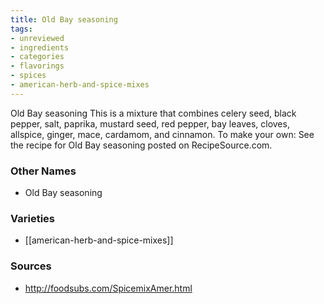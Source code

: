 ```yaml
---
title: Old Bay seasoning
tags:
- unreviewed
- ingredients
- categories
- flavorings
- spices
- american-herb-and-spice-mixes
---
```

Old Bay seasoning This is a mixture that combines celery seed, black pepper, salt, paprika, mustard seed, red pepper, bay leaves, cloves, allspice, ginger, mace, cardamom, and cinnamon. To make your own: See the recipe for Old Bay seasoning posted on RecipeSource.com.

### Other Names

* Old Bay seasoning

### Varieties

* [[american-herb-and-spice-mixes]]

### Sources
* http://foodsubs.com/SpicemixAmer.html
